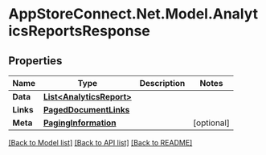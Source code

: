 # AppStoreConnect.Net.Model.AnalyticsReportsResponse

## Properties

Name | Type | Description | Notes
------------ | ------------- | ------------- | -------------
**Data** | [**List&lt;AnalyticsReport&gt;**](AnalyticsReport.md) |  | 
**Links** | [**PagedDocumentLinks**](PagedDocumentLinks.md) |  | 
**Meta** | [**PagingInformation**](PagingInformation.md) |  | [optional] 

[[Back to Model list]](../README.md#documentation-for-models) [[Back to API list]](../README.md#documentation-for-api-endpoints) [[Back to README]](../README.md)

